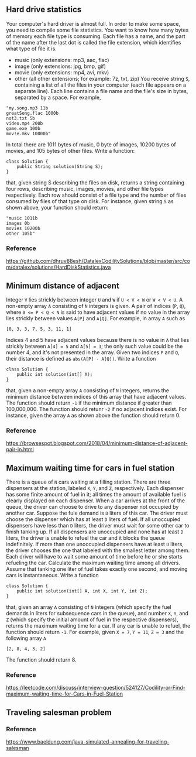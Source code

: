 ## Hard drive statistics
Your computer's hard driver is almost full. In order to make some space, you need to compile some file statistics. You want to know how many bytes of memory each file type is consuming. Each file has a name, and the part of the name after the last dot is called the file extension, which identifies what type of file it is.
* music (only extensions: mp3, aac, flac)
* image (only extensions: jpg, bmp, gif)
* movie (only extensions: mp4, avi, mkv)
* other (all other extensions; for example: 7z, txt, zip)
You receive string `S`, containing a list of all the files in your computer (each file appears on a separate line). Each line contains a file name and the file's size in bytes, separated by a space. For example, 
```
"my.song.mp3 11b
greatSong.flac 1000b
not3.txt 5b
video.mp4 200b
game.exe 100b
mov!e.mkv 10000b"
``` 
In total there are 1011 bytes of music, 0 byte of images, 10200 bytes of movies, and 105 bytes of other files. Write a function:
```
class Solution {
    public String solution(String S);
}
```
that, given string S describing the files on disk, returns a string containing four rows, describing music, images, movies, and other file types respectively. Each row should consist of a file type and the number of files consumed by files of that type on disk. For instance, given string `S` as shown above, your function should return:
```
"music 1011b
images 0b
movies 10200b
other 105b"
```

### Reference 
https://github.com/dhruv88esh/DatalexCodilitySolutions/blob/master/src/com/datalex/solutions/HardDiskStatistics.java

## Minimum distance of adjacent
Integer `V` lies strickly between integer `U` and `W` if `U < V < W` or `W < V < U`. A non-empty array `A` consisting of `N` integers is given. A pair of indices (`P`, `Q`), where `0 <= P < Q < N` is said to have adjacent values if no value in the array lies strickly between values `A[P]` and `A[Q]`. For example, in array `A` such as
```
[0, 3, 3, 7, 5, 3, 11, 1]
```
Indices 4 and 5 have adjacent values because there is no value in `A` that lies strickly between `A[4] = 5` and `A[5] = 3`; the only such value could be the number 4, and it's not presented in the array.
Given two indices `P` and `Q`, their distance is defined as `abs(A[P] - A[Q])`. Write a function
```
class Solution {
    public int solution(int[] A);
}
```
that, given a non-empty array `A` consisting of `N` integers, returns the minimum distance between indices of this array that have adjacent values. The function should return `-1` if the minimum distance if greater than 100,000,000. The function should retunr `-2` if no adjacent indices exist. For instance, given the array `A` as shown above the function should return 0.

### Reference
https://browsespot.blogspot.com/2018/04/minimum-distance-of-adjacent-pair-in.html

## Maximum waiting time for cars in fuel station
There is a queue of `N` cars waiting at a filling station. There are three dispensers at the station, labeled `X`, `Y`, and `Z`, respectively. Each dispenser has some finite amount of fuel in it; all times the amount of available fuel is clearly displayed on each dispenser.
When a car arrives at the front of the queue, the driver can choose to drive to any dispenser not occupied by another car. Suppose the fule demand is `D` liters of this car. The driver must choose the dispenser which has at least `D` liters of fuel. If all unoccupied dispensers have less than `D` liters, the driver must wait for some other car to finish tanking up. If all dispensers are unoccupied and none has at least `D` liters, the driver is unable to refuel the car and it blocks the queue indefinitely. If more than one unoccupied dispensers have at least `D` liters, the driver chooses the one that labeled with the smallest letter among them.
Each driver will have to wait some amount of time before he or she starts refueling the car. Calculate the maximum waiting time among all drivers. Assume that tanking one liter of fuel takes exactly one second, and moving cars is instantaneous. Write a function
```
class Solution {
    public int solution(int[] A, int X, int Y, int Z);
}
```
that, given an array `A` consisting of `N` integers (which specify the fuel demands in liters for subsequence cars in the queue), and number `X`, `Y`, and `Z` (which specify the initial amount of fuel in the respective dispensers), returns the maximum waiting time for a car. If any car is unable to refuel, the function should return `-1`. For example, given `X = 7`, `Y = 11`, `Z = 3` and the following array `A`
```
[2, 8, 4, 3, 2]
```
The function should return 8.

### Reference
https://leetcode.com/discuss/interview-question/524127/Codility-or-Find-maximum-waiting-time-for-Cars-in-Fuel-Station

## Traveling salesman problem
### Reference
https://www.baeldung.com/java-simulated-annealing-for-traveling-salesman
